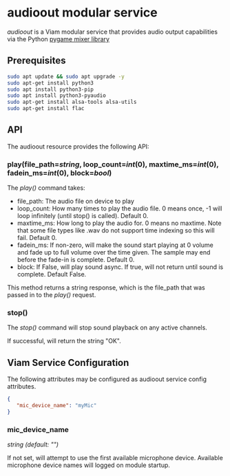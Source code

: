 # audioout modular service

*audioout* is a Viam modular service that provides audio output capabilities via the Python [pygame mixer library](https://www.pygame.org/docs/ref/mixer.html)

## Prerequisites

``` bash
sudo apt update && sudo apt upgrade -y
sudo apt-get install python3
sudo apt install python3-pip
sudo apt install python3-pyaudio
sudo apt-get install alsa-tools alsa-utils
sudo apt-get install flac
```

## API

The audioout resource provides the following API:

### play(file_path=*string*, loop_count=*int*(0), maxtime_ms=*int*(0), fadein_ms=*int*(0), block=*bool*)

The *play()* command takes:

* file_path: The audio file on device to play
* loop_count: How many times to play the audio file.  0 means once, -1 will loop infinitely (until stop() is called). Default 0.
* maxtime_ms: How long to play the audio for.  0 means no maxtime. Note that some file types like .wav do not support time indexing so this will fail. Default 0.
* fadein_ms: If non-zero, will make the sound start playing at 0 volume and fade up to full volume over the time given. The sample may end before the fade-in is complete.  Default 0.
* block: If False, will play sound async.  If true, will not return until sound is complete.  Default False.

This method returns a string response, which is the file_path that was passed in to the *play()* request.

### stop()

The *stop()* command will stop sound playback on any active channels.

If successful, will return the string "OK".

## Viam Service Configuration

The following attributes may be configured as audioout service config attributes.

``` json
{
   "mic_device_name": "myMic"
}
```

### mic_device_name

*string (default: "")*

If not set, will attempt to use the first available microphone device.
Available microphone device names will logged on module startup.
